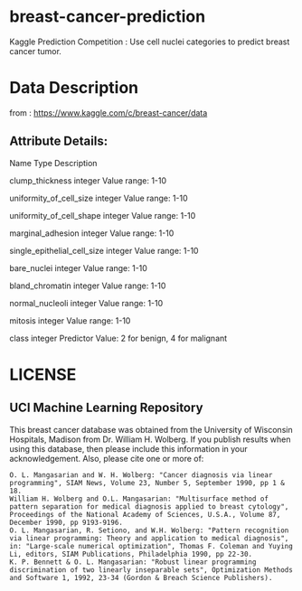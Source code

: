 # breast-cancer-prediction
Kaggle Prediction Competition : Use cell nuclei categories to predict breast cancer tumor.

# Data Description
from : https://www.kaggle.com/c/breast-cancer/data

## Attribute Details:

Name Type Description 

clump_thickness integer Value range: 1-10 

uniformity_of_cell_size integer Value range: 1-10 

uniformity_of_cell_shape integer Value range: 1-10 

marginal_adhesion integer Value range: 1-10 

single_epithelial_cell_size integer Value range: 1-10 

bare_nuclei integer Value range: 1-10 

bland_chromatin integer Value range: 1-10 

normal_nucleoli integer Value range: 1-10 

mitosis integer Value range: 1-10 

class integer Predictor Value: 2 for benign, 4 for malignant

# LICENSE
## UCI Machine Learning Repository

This breast cancer database was obtained from the University of Wisconsin Hospitals, Madison from Dr. William H. Wolberg. If you publish results when using this database, then please include this information in your acknowledgement. Also, please cite one or more of:

    O. L. Mangasarian and W. H. Wolberg: "Cancer diagnosis via linear programming", SIAM News, Volume 23, Number 5, September 1990, pp 1 & 18.
    William H. Wolberg and O.L. Mangasarian: "Multisurface method of pattern separation for medical diagnosis applied to breast cytology", Proceedings of the National Academy of Sciences, U.S.A., Volume 87, December 1990, pp 9193-9196.
    O. L. Mangasarian, R. Setiono, and W.H. Wolberg: "Pattern recognition via linear programming: Theory and application to medical diagnosis", in: "Large-scale numerical optimization", Thomas F. Coleman and Yuying Li, editors, SIAM Publications, Philadelphia 1990, pp 22-30.
    K. P. Bennett & O. L. Mangasarian: "Robust linear programming discrimination of two linearly inseparable sets", Optimization Methods and Software 1, 1992, 23-34 (Gordon & Breach Science Publishers).

